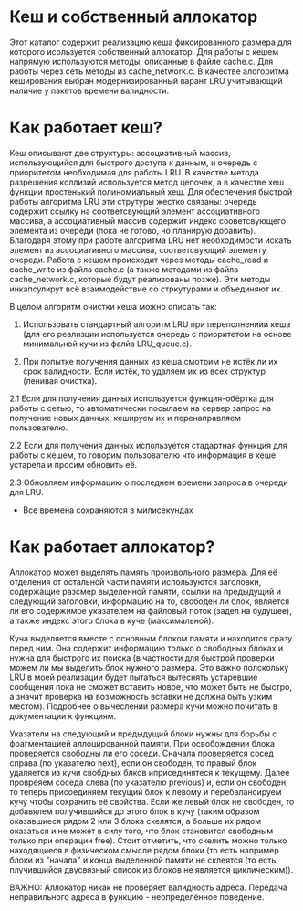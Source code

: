 Кеш и собственный аллокатор
==================================
Этот каталог содержит реализацию кеша фиксированного размера для которого исользуется собственный аллокатор.
Для работы с кешем напрямую используются методы, описанные в файле cache.c. Для работы
через сеть методы из cache_network.c. В качестве алогоритма кеширования выбран модернизированный
варант LRU учитывающий наличие у пакетов времени валидности.

Как работает кеш?
==================================
Кеш описывают две структуры: ассоциативный массив, использующийся для быстрого доступа к данным,
и очередь с приоритетом необходимая для работы LRU. В качестве метода разрешения коллизий используется метод
цепочек, а в качестве хеш функции простенький полиномиальный хеш. Для обеспечения быстрой работы  алгоритма LRU
эти струтуры жестко связаны: очередь содержит ссылку на соответсвующий элемент ассоциативного массива, а ассоциативный
массив содержит индекс сооветсвующего элемента из очереди (пока не готово, но планирую добавить). Благодаря этому
при работе алгоритма LRU нет необходимости искать элемент из ассоциативного массива, соответсвующий элементу очереди.
Работа с кешем происходит через методы cache_read и cache_write из файла cache.c (а также методами из файла cache_network.c,
которые будут реализованы позже). Эти методы инкапсулирут всё взаимодействие со стркутурами и объединяют их.

В целом алгоритм очистки кеша можно описать так:
1. Использовать стандартный алгоритм LRU при переполнениии кеша (для его реализции используется
очередь с приоритетом на основе минимальной кучи из фалйа LRU_queue.c).

2. При попытке получения данных из кеша смотрим не истёк ли их срок валидности. Если истёк,
то удаляем их из всех структур (ленивая очистка).

2.1 Если для получения данных используется функция-обёртка для работы с сетью, то автоматически
посылаем на сервер запрос на получение новых данных, кешируем их и перенаправляем пользователю.

2.2 Если для получения данных используется стадартная функция для работы с кешем, то говорим пользователю
что информация в кеше устарела и просим обновить её.

2.3 Обновляем информацию о последнем времени запроса в очереди для LRU.

* Все времена сохраняются в милисекундах

Как работает аллокатор?
=================================
Аллокатор может выделять память произвольного размера. Для её отделения от остальной части памяти используются заголовки,
содержащие разсмер выделенной памяти, ссылки на предыдущий и следующий заголовки, информацию на то, свободен ли блок,
является ли его содержимое указателем на файловый поток (задел на будущее), а также индекс этого блока в куче (максимальной).

Куча выделяется вместе с основным блоком памяти и находится сразу перед ним. Она содержит информацию
только о свободных блоках и нужна для быстрого их поиска (в частности для
быстрой проверки можем ли мы выделить блок нужного размера. Это важно полскольку LRU в моей реализации
будет пытаться вытеснять устаревшие сообщения пока не сможет вставить новое, что может быть не быстро, а значит проверка на возможность вставки не должна быть узким местом). Подробнее о вычеслении размера кучи можно почитать в документации к функциям.

Указатели на следующий и предыдущий блоки нужны для борьбы с фрагментацией аллоцированной памяти.
При освобождении блока проверяется свободны ли его соседи. Сначала проверяется сосед справа (по указателю next),
если он свободен, то правый блок удаляется из кучи свобдных блков иприсединятеся к текущему.
Далее провреяем соседа слева (по указателю previous) и, если он свободен, то теперь присоединяем текущий блок к левому
и перебалансируем кучу чтобы сохранить её свойства. Если же левый блок не свободен, то добавялем получившийся до этого
блок в кучу (таким образом оказавшиеся рядом 2 или 3 блока скелятся, а больше их рядом оказаться и не может в силу того,
что блок становится свободным только при операции free). Стоит отметить, что скелить можно только находящиеся в физическом
смысле рядом блоки (то есть например блоки из "начала" и конца выделенной памяти не склеятся (то есть плучившийся двусвязный
список из блоков не является циклическим)).

ВАЖНО: Аллокатор никак не проверяет валидность адреса. Передача неправильного адреса в функцию - неопределённое поведение.